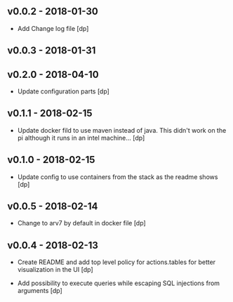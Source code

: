 ## v0.0.2 - 2018-01-30

* Add Change log file [dp]

## v0.0.3 - 2018-01-31

## v0.2.0 - 2018-04-10

* Update configuration parts [dp]

## v0.1.1 - 2018-02-15

* Update docker fild to use maven instead of java. This didn't work on the pi although it runs in an intel machine... [dp]

## v0.1.0 - 2018-02-15

* Update config to use containers from the stack as the readme shows [dp]

## v0.0.5 - 2018-02-14

* Change to arv7 by default in docker file [dp]

## v0.0.4 - 2018-02-13

* Create README and add top level policy for actions.tables for better visualization in the UI [dp]

* Add possibility to execute queries while escaping SQL injections from arguments [dp]
